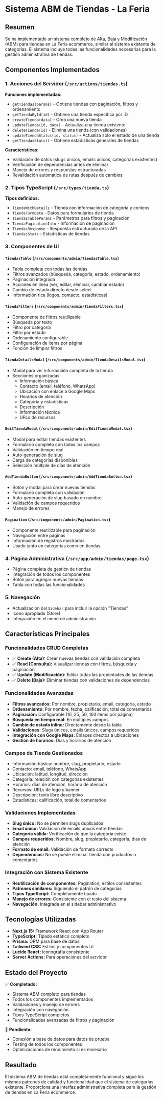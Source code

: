 # Sistema ABM de Tiendas - La Feria

## Resumen

Se ha implementado un sistema completo de Alta, Baja y Modificación (ABM) para tiendas en La Feria ecommerce, similar al sistema existente de categorías. El sistema incluye todas las funcionalidades necesarias para la gestión administrativa de tiendas.

## Componentes Implementados

### 1. Acciones del Servidor (`/src/actions/tiendas.ts`)

**Funciones implementadas:**

- `getTiendas(params)` - Obtiene tiendas con paginación, filtros y ordenamiento
- `getTiendaById(id)` - Obtiene una tienda específica por ID
- `createTienda(data)` - Crea una nueva tienda
- `updateTienda(id, data)` - Actualiza una tienda existente
- `deleteTienda(id)` - Elimina una tienda (con validaciones)
- `updateTiendaStatus(id, status)` - Actualiza solo el estado de una tienda
- `getTiendasStats()` - Obtiene estadísticas generales de tiendas

**Características:**

- Validación de datos (slugs únicos, emails únicos, categorías existentes)
- Verificación de dependencias antes de eliminar
- Manejo de errores y respuestas estructuradas
- Revalidación automática de rutas después de cambios

### 2. Tipos TypeScript (`/src/types/tienda.ts`)

**Tipos definidos:**

- `TiendaWithDetails` - Tienda con información de categoría y conteos
- `TiendaFormData` - Datos para formularios de tienda
- `TiendasTableParams` - Parámetros para filtros y paginación
- `TiendaPaginationInfo` - Información de paginación
- `TiendasResponse` - Respuesta estructurada de la API
- `TiendasStats` - Estadísticas de tiendas

### 3. Componentes de UI

#### `TiendasTable` (`/src/components/admin/TiendasTable.tsx`)

- Tabla completa con todas las tiendas
- Filtros avanzados (búsqueda, categoría, estado, ordenamiento)
- Paginación integrada
- Acciones en línea (ver, editar, eliminar, cambiar estado)
- Cambio de estado directo desde select
- Información rica (logos, contacto, estadísticas)

#### `TiendaFilters` (`/src/components/admin/TiendaFilters.tsx`)

- Componente de filtros reutilizable
- Búsqueda por texto
- Filtro por categoría
- Filtro por estado
- Ordenamiento configurable
- Configuración de items por página
- Función de limpiar filtros

#### `TiendaDetailsModal` (`/src/components/admin/TiendaDetailsModal.tsx`)

- Modal para ver información completa de la tienda
- Secciones organizadas:
  - Información básica
  - Contacto (email, teléfono, WhatsApp)
  - Ubicación con enlace a Google Maps
  - Horarios de atención
  - Categoría y estadísticas
  - Descripción
  - Información técnica
  - URLs de recursos

#### `EditTiendaModal` (`/src/components/admin/EditTiendaModal.tsx`)

- Modal para editar tiendas existentes
- Formulario completo con todos los campos
- Validación en tiempo real
- Auto-generación de slug
- Carga de categorías disponibles
- Selección múltiple de días de atención

#### `AddTiendaButton` (`/src/components/admin/AddTiendaButton.tsx`)

- Botón y modal para crear nuevas tiendas
- Formulario completo con validación
- Auto-generación de slug basado en nombre
- Validación de campos requeridos
- Manejo de errores

#### `Pagination` (`/src/components/admin/Pagination.tsx`)

- Componente reutilizable para paginación
- Navegación entre páginas
- Información de registros mostrados
- Usado tanto en categorías como en tiendas

### 4. Página Administrativa (`/src/app/admin/tiendas/page.tsx`)

- Página completa de gestión de tiendas
- Integración de todos los componentes
- Botón para agregar nuevas tiendas
- Tabla con todas las funcionalidades

### 5. Navegación

- Actualización del `Sidebar` para incluir la opción "Tiendas"
- Icono apropiado (Store)
- Integración en el menú de administración

## Características Principales

### Funcionalidades CRUD Completas

- ✅ **Create (Alta):** Crear nuevas tiendas con validación completa
- ✅ **Read (Consulta):** Visualizar tiendas con filtros, búsqueda y paginación
- ✅ **Update (Modificación):** Editar todas las propiedades de las tiendas
- ✅ **Delete (Baja):** Eliminar tiendas con validaciones de dependencias

### Funcionalidades Avanzadas

- **Filtros avanzados:** Por nombre, propietario, email, categoría, estado
- **Ordenamiento:** Por nombre, fecha, calificación, total de comentarios
- **Paginación:** Configurable (10, 25, 50, 100 items por página)
- **Búsqueda en tiempo real:** En múltiples campos
- **Cambio de estado inline:** Directamente desde la tabla
- **Validaciones:** Slugs únicos, emails únicos, campos requeridos
- **Integración con Google Maps:** Enlaces directos a ubicaciones
- **Gestión de horarios:** Días y horarios de atención

### Campos de Tienda Gestionados

- Información básica: nombre, slug, propietario, estado
- Contacto: email, teléfono, WhatsApp
- Ubicación: latitud, longitud, dirección
- Categoría: relación con categorías existentes
- Horarios: días de atención, horario de atención
- Recursos: URLs de logo y banner
- Descripción: texto libre descriptivo
- Estadísticas: calificación, total de comentarios

### Validaciones Implementadas

- **Slug único:** No se permiten slugs duplicados
- **Email único:** Validación de emails únicos entre tiendas
- **Categoría válida:** Verificación de que la categoría existe
- **Campos requeridos:** Nombre, slug, propietario, categoría, días de atención
- **Formato de email:** Validación de formato correcto
- **Dependencias:** No se puede eliminar tienda con productos o comentarios

### Integración con Sistema Existente

- **Reutilización de componentes:** Pagination, estilos consistentes
- **Patrones similares:** Siguiendo el patrón de categorías
- **Tipos TypeScript:** Completamente tipado
- **Manejo de errores:** Consistente con el resto del sistema
- **Navegación:** Integrada en el sidebar administrativo

## Tecnologías Utilizadas

- **Next.js 15:** Framework React con App Router
- **TypeScript:** Tipado estático completo
- **Prisma:** ORM para base de datos
- **Tailwind CSS:** Estilos y componentes UI
- **Lucide React:** Iconografía consistente
- **Server Actions:** Para operaciones del servidor

## Estado del Proyecto

✅ **Completado:**

- Sistema ABM completo para tiendas
- Todos los componentes implementados
- Validaciones y manejo de errores
- Integración con navegación
- Tipos TypeScript completos
- Funcionalidades avanzadas de filtros y paginación

🔄 **Pendiente:**

- Conexión a base de datos para datos de prueba
- Testing de todos los componentes
- Optimizaciones de rendimiento si es necesario

## Resultado

El sistema ABM de tiendas está completamente funcional y sigue los mismos patrones de calidad y funcionalidad que el sistema de categorías existente. Proporciona una interfaz administrativa completa para la gestión de tiendas en La Feria ecommerce.

